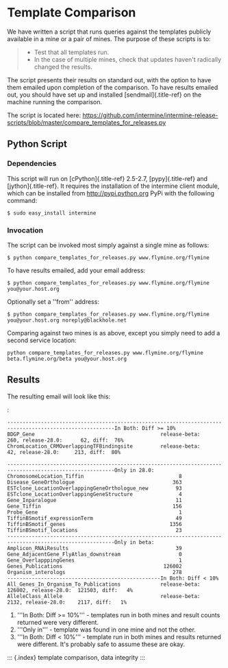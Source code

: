 Template Comparison
===================

We have written a script that runs queries against the templates
publicly available in a mine or a pair of mines. The purpose of these
scripts is to:

> -   Test that all templates run.
> -   In the case of multiple mines, check that updates haven\'t
>     radically changed the results.

The script presents their results on standard out, with the option to
have them emailed upon completion of the comparison. To have results
emailed out, you should have set up and installed [sendmail]{.title-ref}
on the machine running the comparison.

The script is located here:
<https://github.com/intermine/intermine-release-scripts/blob/master/compare_templates_for_releases.py>

Python Script
-------------

### Dependencies

This script will run on [cPython]{.title-ref} 2.5-2.7,
[pypy]{.title-ref} and [jython]{.title-ref}. It requires the
installation of the intermine client module, which can be installed from
<http://pypi.python.org> PyPi with the following command:

``` {.bash}
$ sudo easy_install intermine
```

### Invocation

The script can be invoked most simply against a single mine as follows:

``` {.bash}
$ python compare_templates_for_releases.py www.flymine.org/flymine
```

To have results emailed, add your email address:

``` {.bash}
$ python compare_templates_for_releases.py www.flymine.org/flymine you@your.host.org
```

Optionally set a \'\'from\'\' address:

``` {.bash}
$ python compare_templates_for_releases.py www.flymine.org/flymine you@your.host.org noreply@blackhole.net
```

Comparing against two mines is as above, except you simply need to add a
second service location:

``` {.bash}
python compare_templates_for_releases.py www.flymine.org/flymine beta.flymine.org/beta you@your.host.org
```

Results
-------

The resulting email will look like this:

:

    ----------------------------------------------------------------------
    -----------------------------------In Both: Diff >= 10%
    BDGP_Gene                                         release-beta:     260, release-28.0:      62, diff:  76%
    ChromLocation_CRMOverlappingTFBindingsite         release-beta:      42, release-28.0:     213, diff:  80%

    ----------------------------------------------------------------------
    -----------------------------------Only in 28.0:
    ChromosomeLocation_Tiffin                               8
    Disease_GeneOrthologue                                363
    ESTclone_LocationOverlappingGeneOrthologue_new         93
    ESTclone_LocationOverlappingGeneStructure               4
    Gene_Inparalogue                                       11
    Gene_Tiffin                                           156
    Probe_Gene                                              1
    TiffinBSmotif_expressionTerm                           49
    TiffinBSmotif_genes                                  1356
    TiffinBSmotif_locations                                23
    ----------------------------------------------------------------------
    -----------------------------------Only in beta:
    Amplicon_RNAiResults                                   39
    Gene_AdjacentGene_FlyAtlas_downstream                   0
    Gene_OverlapppingGenes                                  1
    Genes_Publications                                 126002
    Organism_interologs                                   278
    --------------------------------------------------In Both: Diff < 10%
    All_Genes_In_Organism_To_Publications             release-beta:  126002, release-28.0:  121503, diff:   4%
    AlleleClass_Allele                                release-beta:    2132, release-28.0:    2117, diff:   1%

1.  \'\'\'In Both: Diff \>= 10%\'\'\' - templates run in both mines and
    result counts returned were very different.
2.  \'\'\'Only in\'\'\' - template was found in one mine and not the
    other.
3.  \'\'\'In Both: Diff \< 10%\'\'\' - template run in both mines and
    results returned were different. It\'s probably safe to assume these
    are okay.

::: {.index}
template comparison, data integrity
:::
